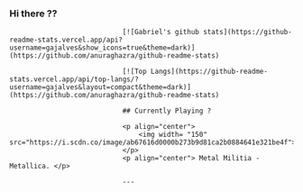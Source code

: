 ### Hi there ??

                                [![Gabriel's github stats](https://github-readme-stats.vercel.app/api?username=gajalves&show_icons=true&theme=dark)](https://github.com/anuraghazra/github-readme-stats)

                                [![Top Langs](https://github-readme-stats.vercel.app/api/top-langs/?username=gajalves&layout=compact&theme=dark)](https://github.com/anuraghazra/github-readme-stats)

                                ## Currently Playing ?

                                <p align="center">
                                    <img width= "150" src="https://i.scdn.co/image/ab67616d0000b273b9d81ca2b0884641e321be4f">
                                </p>
                                <p align="center"> Metal Militia - Metallica. </p>

                                ---